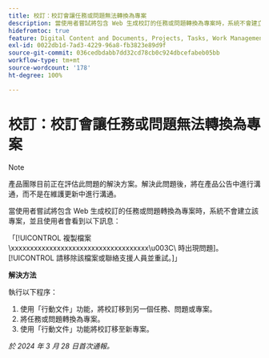 ```yaml
---
title: 校訂：校訂會讓任務或問題無法轉換為專案
description: 當使用者嘗試將包含 Web 生成校訂的任務或問題轉換為專案時，系統不會建立該專案，並且使用者會看到一則訊息。此問題有解決方法。
hidefromtoc: true
feature: Digital Content and Documents, Projects, Tasks, Work Management
exl-id: 0022db1d-7ad3-4229-96a8-fb3823e89d9f
source-git-commit: 036cedbdabb7dd32cd78cb0c924dbcefabeb05bb
workflow-type: tm+mt
source-wordcount: '178'
ht-degree: 100%

---
```


# 校訂：校訂會讓任務或問題無法轉換為專案

>[!NOTE]
>
>產品團隊目前正在評估此問題的解決方案。解決此問題後，將在產品公告中進行溝通，而不是在維護更新中進行溝通。

當使用者嘗試將包含 Web 生成校訂的任務或問題轉換為專案時，系統不會建立該專案，並且使用者會看到以下訊息：

「[!UICONTROL 複製檔案 \xxxxxxxxxxxxxxxxxxxxxxxxxxxxxxxxxxxx\u003C\ 時出現問題]。[!UICONTROL 請移除該檔案或聯絡支援人員並重試。]」

**解決方法**

執行以下程序：

1. 使用「行動文件」功能，將校訂移到另一個任務、問題或專案。
2. 將任務或問題轉換為專案。
3. 使用「行動文件」功能將校訂移至新專案。

_於 2024 年 3 月 28 日首次通報。_

